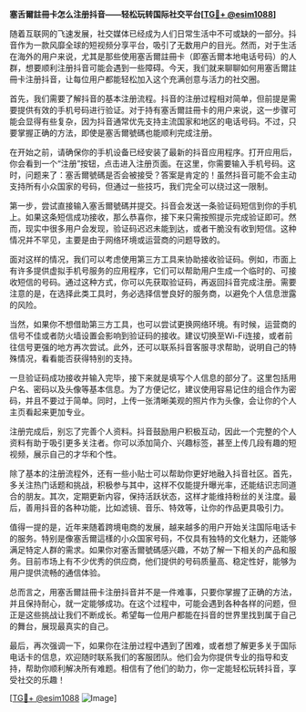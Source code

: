 **塞舌爾註冊卡怎么注册抖音——轻松玩转国际社交平台[[TG💪+ @esim1088](https://t.me/s/esim1088)]**

随着互联网的飞速发展，社交媒体已经成为人们日常生活中不可或缺的一部分。抖音作为一款风靡全球的短视频分享平台，吸引了无数用户的目光。然而，对于生活在海外的用户来说，尤其是那些使用塞舌爾註冊卡（即塞舌爾本地电话号码）的人群，想要顺利注册抖音可能会遇到一些障碍。今天，我们就来聊聊如何用塞舌爾註冊卡注册抖音，让每位用户都能轻松加入这个充满创意与活力的社交圈。

首先，我们需要了解抖音的基本注册流程。抖音的注册过程相对简单，但前提是需要提供有效的手机号码进行验证。对于持有塞舌爾註冊卡的用户来说，这一步骤可能会显得有些复杂，因为抖音通常优先支持主流国家和地区的电话号码。不过，只要掌握正确的方法，即使是塞舌爾號碼也能顺利完成注册。

在开始之前，请确保你的手机设备已经安装了最新的抖音应用程序。打开应用后，你会看到一个“注册”按钮，点击进入注册页面。在这里，你需要输入手机号码。这时，问题来了：塞舌爾號碼是否会被接受？答案是肯定的！虽然抖音可能不会主动支持所有小众国家的号码，但通过一些技巧，我们完全可以绕过这一限制。

第一步，尝试直接输入塞舌爾號碼并提交。抖音会发送一条验证码短信到你的手机上。如果这条短信成功接收，那么恭喜你，接下来只需按照提示完成验证即可。然而，现实中很多用户会发现，验证码迟迟未能到达，或者干脆没有收到短信。这种情况并不罕见，主要是由于网络环境或运营商的问题导致的。

面对这样的情况，我们可以考虑使用第三方工具来协助接收验证码。例如，市面上有许多提供虚拟手机号服务的应用程序，它们可以帮助用户生成一个临时的、可接收短信的号码。通过这种方式，你可以先获取验证码，再返回抖音完成注册。需要注意的是，在选择此类工具时，务必选择信誉良好的服务商，以避免个人信息泄露的风险。

当然，如果你不想借助第三方工具，也可以尝试更换网络环境。有时候，运营商的信号不佳或者防火墙设置会影响到验证码的接收。建议切换至Wi-Fi连接，或者前往信号更强的地方再次尝试。此外，还可以联系抖音客服寻求帮助，说明自己的特殊情况，看看能否获得特别的支持。

一旦验证码成功接收并输入完毕，接下来就是填写个人信息的部分了。这里包括用户名、密码以及头像等基本信息。为了方便记忆，建议使用容易记住的组合作为密码，并且不要过于简单。同时，上传一张清晰美观的照片作为头像，会让你的个人主页看起来更加专业。

注册完成后，别忘了完善个人资料。抖音鼓励用户积极互动，因此一个完整的个人资料有助于吸引更多关注者。你可以添加简介、兴趣标签，甚至上传几段有趣的短视频，展示自己的才华和个性。

除了基本的注册流程外，还有一些小贴士可以帮助你更好地融入抖音社区。首先，多关注热门话题和挑战，积极参与其中，这样不仅能提升曝光率，还能结识志同道合的朋友。其次，定期更新内容，保持活跃状态，这样才能维持粉丝的关注度。最后，善用抖音的各种功能，比如滤镜、音乐、特效等，让你的作品更具吸引力。

值得一提的是，近年来随着跨境电商的发展，越来越多的用户开始关注国际电话卡的服务。特别是像塞舌爾這樣的小众国家号码，不仅具有独特的文化魅力，还能够满足特定人群的需求。如果你对塞舌爾號碼感兴趣，不妨了解一下相关的产品和服务。目前市场上有不少优秀的供应商，他们提供的号码质量高、稳定性好，能够为用户提供流畅的通信体验。

总而言之，用塞舌爾註冊卡注册抖音并不是一件难事，只要你掌握了正确的方法，并且保持耐心，就一定能够成功。在这个过程中，可能会遇到各种各样的问题，但正是这些挑战让我们不断成长。希望每一位用户都能在抖音的世界里找到属于自己的舞台，展现最真实的自己。

最后，再次强调一下，如果你在注册过程中遇到了困难，或者想了解更多关于国际电话卡的信息，欢迎随时联系我们的客服团队。他们会为你提供专业的指导和支持，帮助你顺利解决所有难题。相信有了他们的助力，你一定能轻松玩转抖音，享受社交的乐趣！

[[TG💪+ @esim1088](https://t.me/s/esim1088) ![Image](https://i.postimg.cc/4NQfJmqS/Snipaste-2025-05-13-00-14-12.png)]